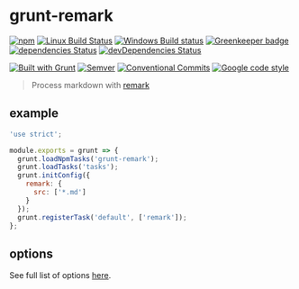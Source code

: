 # grunt-remark

<!-- current project status -->

[![npm](https://img.shields.io/npm/v/grunt-remark.svg)](https://www.npmjs.com/package/grunt-remark)
[![Linux Build Status](https://travis-ci.org/ChristianMurphy/grunt-remark.svg?branch=master)](https://travis-ci.org/ChristianMurphy/grunt-remark)
[![Windows Build status](https://ci.appveyor.com/api/projects/status/dixo63g7304vuuin/branch/master?svg=true)](https://ci.appveyor.com/project/ChristianMurphy/grunt-remark/branch/master)
[![Greenkeeper badge](https://badges.greenkeeper.io/ChristianMurphy/grunt-remark.svg)](https://greenkeeper.io/)
[![dependencies Status](https://david-dm.org/ChristianMurphy/grunt-remark/status.svg)](https://david-dm.org/ChristianMurphy/grunt-remark)
[![devDependencies Status](https://david-dm.org/ChristianMurphy/grunt-remark/dev-status.svg)](https://david-dm.org/ChristianMurphy/grunt-remark?type=dev)

<!-- standards and technologies used in project -->

[![Built with Grunt](https://cdn.gruntjs.com/builtwith.svg)](http://gruntjs.com/)
[![Semver](http://img.shields.io/SemVer/2.0.0.png)](http://semver.org/spec/v2.0.0.html)
[![Conventional Commits](https://img.shields.io/badge/Conventional%20Commits-1.0.0-yellow.svg)](https://conventionalcommits.org)
[![Google code style](https://img.shields.io/badge/code_style-Google-brightgreen.svg?style=flat)](https://google.github.io/styleguide/jsguide.html)

> Process markdown with [remark](http://remark.js.org/)

## example

```js
'use strict';

module.exports = grunt => {
  grunt.loadNpmTasks('grunt-remark');
  grunt.loadTasks('tasks');
  grunt.initConfig({
    remark: {
      src: ['*.md']
    }
  });
  grunt.registerTask('default', ['remark']);
};
```

## options

See full list of options
[here](https://github.com/wooorm/unified-engine-gulp#options).
